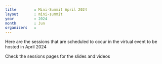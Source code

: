 ```yaml
---
title        : Mini-Summit April 2024
layout       : mini-summit
year         : 2024
month        : Jun
organizers   :
---
```


Here are the sessions that are scheduled to occur in the virtual event to be hosted in April 2024

Check the sessions pages for the slides and videos
